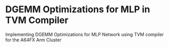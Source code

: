 # DGEMM Optimizations for MLP in TVM Compiler
Implementing DGEMM Optimizations for MLP Network using TVM compiler for the A64FX Arm Cluster

